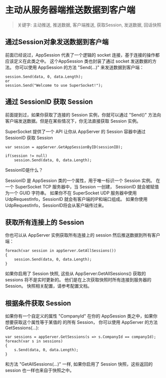 # 主动从服务器端推送数据到客户端

> 关键字: 主动推送, 推送数据, 客户端推送, 获取Session, 发送数据, 回话快照

## 通过Session对象发送数据到客户端

前面已经说过，AppSession 代表了一个逻辑的 socket 连接，基于连接的操作都应该定义在此类之中。 这个AppSession 类也封装了通过 socket 发送数据的方法。 你可以使用 AppSession 的方法 "Send(...)" 来发送数据到客户端：

    session.Send(data, 0, data.Length);
    or
    session.Send("Welcome to use SuperSocket!");

## 通过 SessionID 获取 Session

前面提到过，如果你获取了连接的 Session 实例，你就可以通过 "Send()" 方法向客户端发送数据。但是在某些情况下，你无法直接获取 Session 实例。

SuperSocket 提供了一个 API 让你从 AppServer 的 Session 容器中通过 SessionID 获取 Session

    var session = appServer.GetAppSessionByID(sessionID);

    if(session != null)
        session.Send(data, 0, data.Length);


SessionID是什么？

SessionID 是 AppSession 类的一个属性，用于唯一标识一个 Session 实例。 在一个 SuperSocket TCP 服务器中，当 Session 一创建， SessionID 就会被赋值为一个 GUID 字符串。 如果你不在 SuperSocket UDP 服务器中使用 UdpRequestInfo，SessionID 就会有客户端的IP和端口组成。 如果你使用UdpRequestInfo，SessionID将会从客户端传过来。

## 获取所有连接上的 Session

你也可以从 AppServer 实例获取所有连接上的 session 然后推送数据到所有客户端：

    foreach(var session in appServer.GetAllSessions())
    {
        session.Send(data, 0, data.Length);
    }    

如果你启用了 Session 快照, 这些从 AppServer.GetAllSessions() 获取的 sessions 将不是实时更新的。 他们是在上次获取快照时所有连接到服务器的 Session。 快照相关配置，请参考配置文档。

## 根据条件获取 Session

如果你有一个自定义的属性 "CompanyId" 在你的 AppSession 类之中，如果你想要获取这个属性等于某值的 的所有 Session， 你可以使用 AppServer 的方法 GetSessions(...):

    var sessions = appServer.GetSessions(s => s.CompanyId == companyId);
    foreach(var s in sessions)
    {
        s.Send(data, 0, data.Length);
    }

和方法 "GetAllSessions(...)" 一样, 如果你启用了 Session 快照，这些返回的 session 也一样也来自于快照之中。